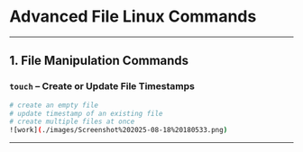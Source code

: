 # Advanced File Linux Commands

---

## **1. File Manipulation Commands**

### **`touch`** – Create or Update File Timestamps

```bash
# create an empty file
# update timestamp of an existing file
# create multiple files at once
![work](./images/Screenshot%202025-08-18%20180533.png)

```

---

